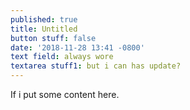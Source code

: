 ```yaml
---
published: true
title: Untitled
button stuff: false
date: '2018-11-28 13:41 -0800'
text field: always wore
textarea stuff1: but i can has update?
---
```

If i put some content here.
